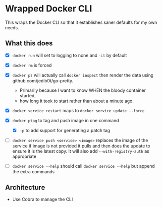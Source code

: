 # Wrapped Docker CLI

This wraps the Docker CLI so that it establishes saner defaults for my own needs.

## What this does

- [x] `docker run` will set to logging to none and `-it` by default

- [x] `docker rm` is forced
- [x] `docker ps` will actually call `docker inspect` then render the data using github.com/jedib0t/go-pretty.
  - Primarily because I want to know WHEN the bloody container started,
  - how long it took to start rather than about a minute ago.
- [x] `docker service restart` maps to `docker service update --force`
- [x] `docker ptag` to tag and push image in one command

  - [x] `-p` to add support for generating a patch tag

- [ ] `docker service push <service> <image>` replaces the image of the service if image is not provided it pulls and then does the update to ensure it is the latest copy. It will also add `--with-registry-auth` as appropriate

- [ ] `docker service --help` should call `docker service --help` but append the extra commands

## Architecture

- Use Cobra to manage the CLI
